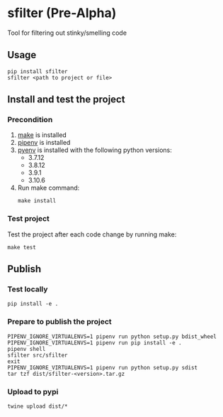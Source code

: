 # sfilter (Pre-Alpha)

Tool for filtering out stinky/smelling code

## Usage

```shell
pip install sfilter
sfilter <path to project or file>
```

## Install and test the project

### Precondition

1. [make](https://www.gnu.org/software/make/) is installed
2. [pipenv](https://pipenv.pypa.io/en/latest/#install-pipenv-today) is installed
3. [pyenv](https://github.com/pyenv/pyenv#installation) 
   is installed with the following python versions:
     - 3.7.12
     - 3.8.12
     - 3.9.1 
     - 3.10.6
4. Run make command:
   ```shell
   make install
   ```

### Test project

Test the project after each code change by running make:
```shell
make test
```

## Publish

### Test locally

```shell
pip install -e .
```

### Prepare to publish the project

```shell
PIPENV_IGNORE_VIRTUALENVS=1 pipenv run python setup.py bdist_wheel
PIPENV_IGNORE_VIRTUALENVS=1 pipenv run pip install -e .
pipenv shell
sfilter src/sfilter
exit
PIPENV_IGNORE_VIRTUALENVS=1 pipenv run python setup.py sdist
tar tzf dist/sfilter-<version>.tar.gz 
```

### Upload to pypi

```shell
twine upload dist/*
```
